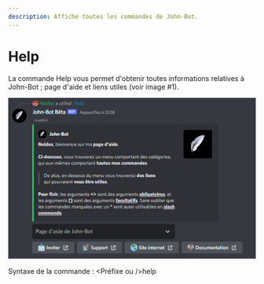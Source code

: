 ```yaml
---
description: Affiche toutes les commandes de John-Bot.
---
```


# Help

La commande Help vous permet d'obtenir toutes informations relatives à John-Bot ; page d'aide et liens utiles (voir image #1).

![Image #1](../../../.gitbook/assets/help1.png)

Syntaxe de la commande : \<Préfixe ou />help
